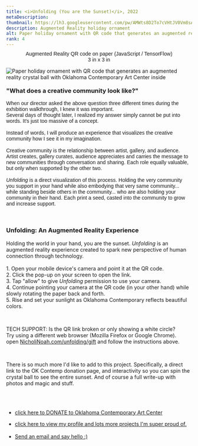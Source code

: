 ```yaml
---
title: <i>Unfolding (You are the Sunset)</i>, 2022
metaDescription:
thumbnail: https://lh3.googleusercontent.com/pw/AMWts8D2To7cVHtJV0Vm8sA2umUq1SE5v5nMkYcyS1Ka7kHC0KokBoQGOpiQdlD41Zh3ZUrAw4Zb3E1HQ02B6vAFrZAuWvqWrA50A0IWh5WxDRBt2okPOYU=w2400
description: Augmented Reality holiday ornament
alt: Paper holiday ornament with QR code that generates an augmented reality crystal ball with Oklahoma Contemporary Art Center inside
rank: 4
---
```

<div class="row">
  <div class="col-md-12">
    <p style="font-family: arial; text-align: center; margin-top: -1%">Augmented Reality QR code on paper (JavaScript / TensorFlow)</br>3 in x 3 in</p>
  </div>
</div>

<div><img src="https://media.giphy.com/media/v1.Y2lkPTc5MGI3NjExMTRhOTkwMGZmMDBiYzFiNDMwNjAzZDU4NmI2N2I1N2U1ODNhNTE2MSZjdD1n/tfxy0eWhqBuiSPGONE/giphy.gif" alt= "Paper holiday ornament with QR code that generates an augmented reality crystal ball with Oklahoma Contemporary Art Center inside" />
</div>

<div class="row">
  <div class="col-md-12">
    <p style="font-family: arial; font-size: .75em; font-weight:bold; text-align: center; margin-top: -1%">  </p>
  </div>
</div>

<div class="row">
  <div class="col-md-1">
  </div>
  <div class="col-md-10">
    <h3>"What does a creative community look like?"</h3>
	<p style="font-family: arial">
	When our director asked the above question three different times during the exhibition walkthrough, I knew it was important.</br>
	Several days of thought later, I realized my answer simply cannot be put into words. It's just too massive of a concept.</br></br>
	Instead of words, I will produce an experience that visualizes the creative community how I see it in my imagination.</br></br>
	Creative community is the relationship between artist, gallery, and audience.</br>
	Artist creates, gallery curates, audience appreciates and carries the message to new communities through conversation and sharing.
	Each role equally valuable, but only when supported by the other two.</br></br>
	<em>Unfolding</em> is a direct visualization of this process. Holding the very community you support in your hand while also embodying that very same community... while standing beside others in the community... who are also holding your community in their hand. Each print a seed, casted into the community to grow and increase support.
</p></br>
  <h3>Unfolding: An Augmented Reality Experience</h3>
  <p>Holding the world in your hand, you are the sunset. <i>Unfolding</i> is an augmented reality experience created to spark new perspective of human connection through technology.<br/><br/>
     1. Open your mobile device's camera and point it at the QR code.<br/>
     2. Click the pop-up on your screen to open the link.<br/>
     3. Tap "allow" to give <i>Unfolding</i> permission to use your camera.<br/>
     4. Continue pointing your camera at the QR code (in your other hand) while slowly rotating the paper back and forth.<br/>
     5. Rise and set your sunlight as Oklahoma Contemporary reflects beautiful colors.</p></body><br/>
	<p>TECH SUPPORT: Is the QR link broken or only showing a white circle?<br/>
     Try using a different web browser (Mozilla Firefox or Google Chrome).</br>
	 open <a href="https://nicholinoah.com/unfolding/gift">NicholiNoah.com/unfolding/gift</a> and follow the instructions above.
  	</p><br/>
 	<p>There is so much more I'd like to add to this project. Specifically, a direct link to the OK Contemp donation page, and interactivity so you can
    spin the crystal ball to see the entire sunset. And of course a full write-up with photos and magic and stuff.</p></br></br>
 	<ul><li><a href="https://oklahomacontemporary.org/support/donate">click here to DONATE to Oklahoma Contemporary Art Center</a></li></ul>
    <ul><li><a href="https://nicholinoah.com">click here to view my profile and lots more projects I'm super proud of.</a></li><br/>
    	<li><a href="mailto:career@nicholinoah.com">Send an email and say hello :)</a></li>
  	</ul>
  </div>
</div>